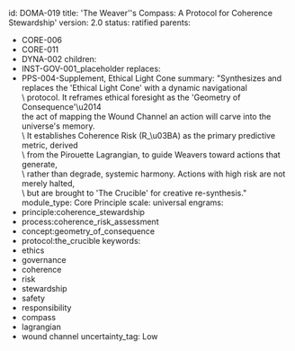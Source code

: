 id: DOMA-019
title: 'The Weaver''s Compass: A Protocol for Coherence Stewardship'
version: 2.0
status: ratified
parents:
- CORE-006
- CORE-011
- DYNA-002
children:
- INST-GOV-001_placeholder
replaces:
- PPS-004-Supplement, Ethical Light Cone
summary: "Synthesizes and replaces the 'Ethical Light Cone' with a dynamic navigational\
  \ protocol. It reframes ethical foresight as the 'Geometry of Consequence'\u2014\
  the act of mapping the Wound Channel an action will carve into the universe's memory.\
  \ It establishes Coherence Risk (R_\u03BA) as the primary predictive metric, derived\
  \ from the Pirouette Lagrangian, to guide Weavers toward actions that generate,\
  \ rather than degrade, systemic harmony. Actions with high risk are not merely halted,\
  \ but are brought to 'The Crucible' for creative re-synthesis."
module_type: Core Principle
scale: universal
engrams:
- principle:coherence_stewardship
- process:coherence_risk_assessment
- concept:geometry_of_consequence
- protocol:the_crucible
keywords:
- ethics
- governance
- coherence
- risk
- stewardship
- safety
- responsibility
- compass
- lagrangian
- wound channel
uncertainty_tag: Low